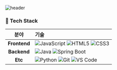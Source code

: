 ![header](https://capsule-render.vercel.app/api?type=blur&color=gradient&height=300&fontSize=40&section=header&text=Stay%20positive.%0AGood%20days%20are%20on%20their%20way.)




### 🧠 Tech Stack

| 분야 | 기술 |
| :--: | :-- |
| **Frontend** | ![JavaScript](https://img.shields.io/badge/JavaScript-F7DF1E?logo=javascript&logoColor=000) ![HTML5](https://img.shields.io/badge/HTML5-E34F26?logo=html5&logoColor=fff) ![CSS3](https://img.shields.io/badge/CSS3-1572B6?logo=css3&logoColor=fff) |
| **Backend** | ![Java](https://img.shields.io/badge/Java-007396?logo=java&logoColor=fff) ![Spring Boot](https://img.shields.io/badge/Spring%20Boot-6DB33F?logo=springboot&logoColor=fff) |
| **Etc** | ![Python](https://img.shields.io/badge/Python-3776AB?logo=python&logoColor=fff) ![Git](https://img.shields.io/badge/Git-F05032?logo=git&logoColor=fff) ![VS Code](https://img.shields.io/badge/VS%20Code-0078D4?logo=visualstudiocode&logoColor=fff) |



<!--
**holysik/holysik** is a ✨ _special_ ✨ repository because its `README.md` (this file) appears on your GitHub profile.

Here are some ideas to get you started:

- 🔭 I’m currently working on ...
- 🌱 I’m currently learning ...
- 👯 I’m looking to collaborate on ...
- 🤔 I’m looking for help with ...
- 💬 Ask me about ...
- 📫 How to reach me: ...
- 😄 Pronouns: ...
- ⚡ Fun fact: ...
-->
